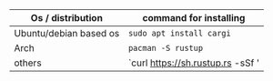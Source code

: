 | Os / distribution | command for installing |
|-------------------|------------------------|
|Ubuntu/debian based os|`sudo apt install cargi`|
|Arch|`pacman -S rustup`|
|others|`curl https://sh.rustup.rs -sSf '|'sh `|
